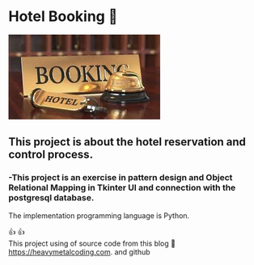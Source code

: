 # Hotel Booking :hotel:

![This is an image](https://github.com/morteza06/Hotel-booking/blob/master/banner.jpg)
## This project is about the hotel reservation and control process.
### -This project is an exercise in pattern design and Object Relational Mapping in Tkinter UI and connection with the postgresql database.
The implementation programming language is Python.



:+1:
:thumbsup:  
This project using of source code from this blog  :blue_heart: 	
https://heavymetalcoding.com.
and github